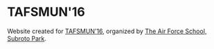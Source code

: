 # TAFSMUN'16
Website created for [TAFSMUN'16](fb.con/tafsmun), organized by [The Air Force School, Subroto Park](http://tafssp.com). 